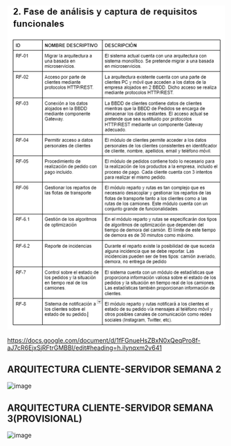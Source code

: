![Requisitos Funcionales](./docs/requisitos.png)

https://docs.google.com/document/d/1fFGnueHsZBxN0xQeqPro8f-aJ7cR6EjxSjRFtrGMBBI/edit#heading=h.ilynqxm2v641


## ARQUITECTURA CLIENTE-SERVIDOR SEMANA 2 
![image](https://github.com/Mercii01/PRACTICA-1-DAS-JUNIO/assets/117729479/d114df9d-1add-4966-94b5-893082114214)

## ARQUITECTURA CLIENTE-SERVIDOR SEMANA 3(PROVISIONAL)
![image](https://github.com/Mercii01/PRACTICA-1-DAS-JUNIO/assets/117729479/6d75a28a-d304-4f58-b1da-c813bb84a126)



